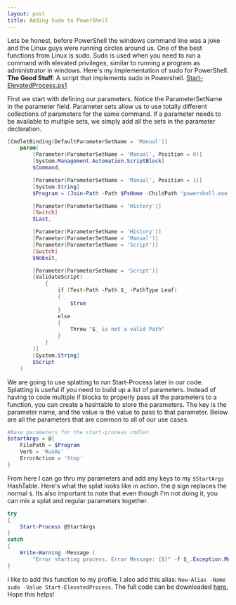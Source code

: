 ```yaml
---
layout: post
title: Adding Sudo to PowerShell
---
```

Lets be honest, before PowerShell the windows command line was a joke and the Linux guys were running circles around us. One of the best functions from Linux is sudo. Sudo is used when you need to run a command with elevated privileges, similar to running a program as administrator in windows. Here's my implementation of sudo for PowerShell. **The Good Stuff**: A script that implements sudo in Powershell. [Start-ElevatedProcess.ps1](https://github.com/dchristian3188/dchristian3188.github.io/blob/master/scripts/Start-ElevatedProcess.ps1)

First we start with defining our parameters. Notice the ParameterSetName  in the parameter field. Parameter sets allow us to use totally different collections of parameters for the same command. If a parameter needs to be available to multiple sets, we simply add all the sets in the parameter declaration.

```powershell
[CmdletBinding(DefaultParameterSetName = 'Manual')]
    param(
        [Parameter(ParameterSetName = 'Manual', Position = 0)]
        [System.Management.Automation.ScriptBlock]
        $Command,

        [Parameter(ParameterSetName = 'Manual', Position = 1)]
        [System.String]
        $Program = (Join-Path -Path $PsHome -ChildPath 'powershell.exe'),

        [Parameter(ParameterSetName = 'History')]
        [Switch]
        $Last,

        [Parameter(ParameterSetName = 'History')]
        [Parameter(ParameterSetName = 'Manual')]
        [Parameter(ParameterSetName = 'Script')]
        [Switch]
        $NoExit,

        [Parameter(ParameterSetName = 'Script')]
        [ValidateScript( 
            {
                if (Test-Path -Path $_ -PathType Leaf)
                {
                    $true
                }
                else
                {
                    Throw "$_ is not a valid Path"
                }
            }
        )]
        [System.String]
        $Script
    )
```

We are going to use splatting to run Start-Process later in our code. Splatting is useful if you need to build up a list of parameters. Instead of having to code multiple if blocks to properly pass all the parameters to a function, you can create a hashtable to store the parameters. The key is the parameter name, and the value is the value to pass to that parameter. Below are all the parameters that are common to all of our use cases.

```powershell
#Base parameters for the start-process cmdlet
$startArgs = @{
    FilePath = $Program
    Verb = 'RunAs'
    ErrorAction = 'Stop'
}
```
From here I can go thru my parameters and add any keys to my ```$StartArgs``` HashTable. Here's what the splat looks like in action. the ```@``` sign replaces the normal ```$```. Its also important to note that even though I'm not doing it, you can mix a splat and regular parameters together. 

```powershell
try
{
    Start-Process @StartArgs 
}
catch
{
    Write-Warning -Message (
        "Error starting process. Error Message: {0}" -f $_.Exception.Message)
}
```
I like to add this function to my profile. I also add this alias: ```New-Alias -Name sudo -Value Start-ElevatedProcess```. The full code can be downloaded [here.](https://github.com/dchristian3188/dchristian3188.github.io/blob/master/scripts/Start-ElevatedProcess.ps1) Hope this helps!